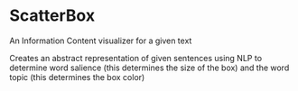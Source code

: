 # ScatterBox
An Information Content visualizer for a given text

Creates an abstract representation of given sentences using NLP to determine word salience (this determines the size of the box) and the word topic (this determines the box color)

